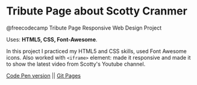 # Tribute Page about Scotty Cranmer
@freecodecamp Tribute Page Responsive Web Design Project

Uses: **HTML5, CSS, Font-Awesome**.

In this project I practiced my HTML5 and CSS skills, used Font Awesome icons. 
Also worked with `<iframe>` element: made it responsive and made it to show the latest video from Scotty's Youtube channel.

[Code Pen version](https://codepen.io/spline/pen/ROQyEW?editors) || [Git Pages](https://splinekonstantin.github.io/tributePage/)

